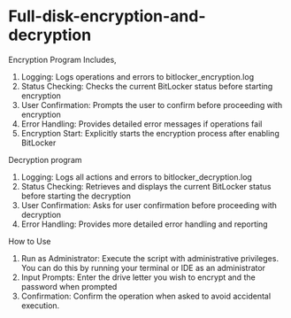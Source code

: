 # Full-disk-encryption-and-decryption
Encryption Program
Includes,
1) Logging: Logs operations and errors to bitlocker_encryption.log
2) Status Checking: Checks the current BitLocker status before starting encryption
3) User Confirmation: Prompts the user to confirm before proceeding with encryption
4) Error Handling: Provides detailed error messages if operations fail
5) Encryption Start: Explicitly starts the encryption process after enabling BitLocker

Decryption program
1) Logging: Logs all actions and errors to bitlocker_decryption.log
2) Status Checking: Retrieves and displays the current BitLocker status before starting the decryption
3) User Confirmation: Asks for user confirmation before proceeding with decryption
4) Error Handling: Provides more detailed error handling and reporting

How to Use
1) Run as Administrator: Execute the script with administrative privileges. You can do this by running your terminal or IDE as an administrator
2) Input Prompts: Enter the drive letter you wish to encrypt and the password when prompted
3) Confirmation: Confirm the operation when asked to avoid accidental execution.
